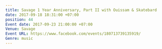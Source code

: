 ```yaml
---
title: Savage 1 Year Anniversary, Part II with Ouissam & Skatebard
date: 2017-09-18 18:31:00 +07:00
position: 44
Event date: 2017-09-23 21:00:00 +07:00
Venue: Savage
Event URL: https://www.facebook.com/events/180713739135919/
Genre: music
---
```


